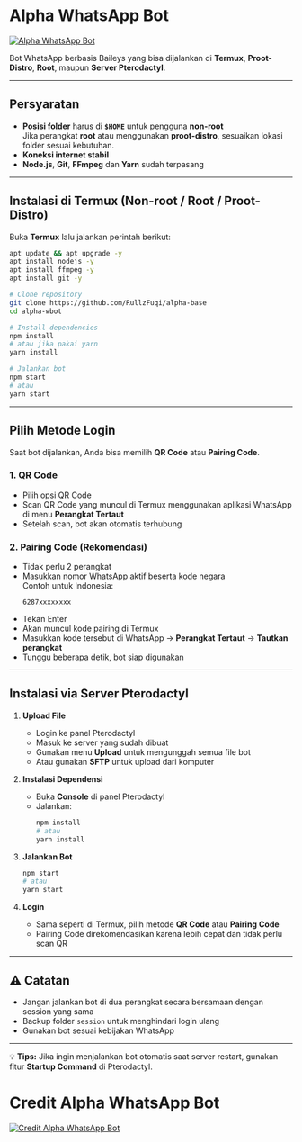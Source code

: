 # Alpha WhatsApp Bot

[![Alpha WhatsApp Bot](https://t1.pixhost.to/thumbs/7856/630663339_e17d9838-d48b-4853-a15f-8439a0e5f4ed.jpg)](https://pixhost.to/show/7856/630663339_e17d9838-d48b-4853-a15f-8439a0e5f4ed.jpg)

Bot WhatsApp berbasis Baileys yang bisa dijalankan di **Termux**, **Proot-Distro**, **Root**, maupun **Server Pterodactyl**.

---

## Persyaratan
- **Posisi folder** harus di **`$HOME`** untuk pengguna **non-root**  
  Jika perangkat **root** atau menggunakan **proot-distro**, sesuaikan lokasi folder sesuai kebutuhan.
- **Koneksi internet stabil**
- **Node.js**, **Git**, **FFmpeg** dan **Yarn** sudah terpasang

---

## Instalasi di Termux (Non-root / Root / Proot-Distro)
Buka **Termux** lalu jalankan perintah berikut:

```bash
apt update && apt upgrade -y
apt install nodejs -y
apt install ffmpeg -y
apt install git -y

# Clone repository
git clone https://github.com/RullzFuqi/alpha-base
cd alpha-wbot

# Install dependencies
npm install
# atau jika pakai yarn
yarn install

# Jalankan bot
npm start
# atau
yarn start
```

---

## Pilih Metode Login
Saat bot dijalankan, Anda bisa memilih **QR Code** atau **Pairing Code**.

### 1. QR Code
- Pilih opsi QR Code
- Scan QR Code yang muncul di Termux menggunakan aplikasi WhatsApp di menu **Perangkat Tertaut**
- Setelah scan, bot akan otomatis terhubung

### 2. Pairing Code (**Rekomendasi**)
- Tidak perlu 2 perangkat
- Masukkan nomor WhatsApp aktif beserta kode negara  
  Contoh untuk Indonesia:
  ```
  6287xxxxxxxx
  ```
- Tekan Enter
- Akan muncul kode pairing di Termux
- Masukkan kode tersebut di WhatsApp → **Perangkat Tertaut** → **Tautkan perangkat**
- Tunggu beberapa detik, bot siap digunakan

---

## Instalasi via Server Pterodactyl
1. **Upload File**
   - Login ke panel Pterodactyl
   - Masuk ke server yang sudah dibuat
   - Gunakan menu **Upload** untuk mengunggah semua file bot
   - Atau gunakan **SFTP** untuk upload dari komputer

2. **Instalasi Dependensi**
   - Buka **Console** di panel Pterodactyl
   - Jalankan:
     ```bash
     npm install
     # atau
     yarn install
     ```

3. **Jalankan Bot**
   ```bash
   npm start
   # atau
   yarn start
   ```

4. **Login**
   - Sama seperti di Termux, pilih metode **QR Code** atau **Pairing Code**
   - Pairing Code direkomendasikan karena lebih cepat dan tidak perlu scan QR

---

## ⚠️ Catatan
- Jangan jalankan bot di dua perangkat secara bersamaan dengan session yang sama
- Backup folder `session` untuk menghindari login ulang
- Gunakan bot sesuai kebijakan WhatsApp

---

💡 **Tips:** Jika ingin menjalankan bot otomatis saat server restart, gunakan fitur **Startup Command** di Pterodactyl.

# Credit Alpha WhatsApp Bot

[![Credit Alpha WhatsApp Bot](https://t1.pixhost.to/thumbs/7856/630663340_makanya-dibaca-dongo_.jpg)](https://pixhost.to/show/7856/630663340_makanya-dibaca-dongo_.jpg)
